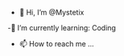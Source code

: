 - 👋 Hi, I’m @Mystetix

 -🌱 I’m currently learning: Coding
- 📫 How to reach me ...

<!---
Mystetix/Mystetix is a ✨ special ✨ repository because its `README.md` (this file) appears on your GitHub profile.
You can click the Preview link to take a look at your changes.
--->
